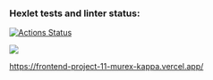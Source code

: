### Hexlet tests and linter status:
[![Actions Status](https://github.com/Cristikijian/frontend-project-11/workflows/hexlet-check/badge.svg)](https://github.com/Cristikijian/frontend-project-11/actions)

<a href="https://codeclimate.com/github/Cristikijian/frontend-project-11/maintainability"><img src="https://api.codeclimate.com/v1/badges/02bcac57ad5f3e9bf2e5/maintainability" /></a>

https://frontend-project-11-murex-kappa.vercel.app/